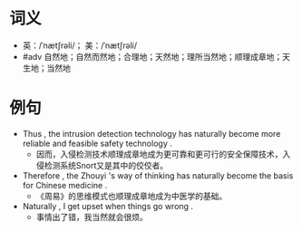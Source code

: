 # 词义
- 英：/ˈnætʃrəli/； 美：/ˈnætʃrəli/
- #adv 自然地；自然而然地；合理地；天然地；理所当然地；顺理成章地；天生地；当然地
# 例句
- Thus , the intrusion detection technology has naturally become more reliable and feasible safety technology .
	- 因而，入侵检测技术顺理成章地成为更可靠和更可行的安全保障技术，入侵检测系统Snort又是其中的佼佼者。
- Therefore , the Zhouyi 's way of thinking has naturally become the basis for Chinese medicine .
	- 《周易》的思维模式也顺理成章地成为中医学的基础。
- Naturally , I get upset when things go wrong .
	- 事情出了错，我当然就会很烦。
